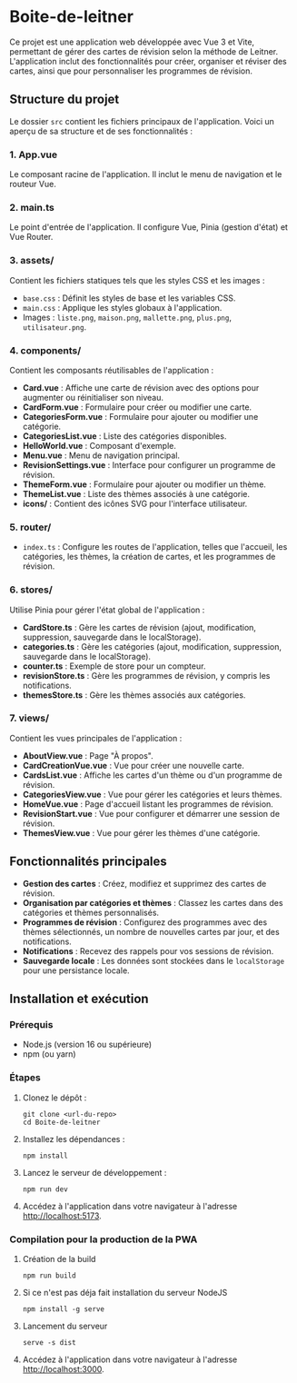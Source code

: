 # Boite-de-leitner

Ce projet est une application web développée avec Vue 3 et Vite, permettant de gérer des cartes de révision selon la méthode de Leitner. L'application inclut des fonctionnalités pour créer, organiser et réviser des cartes, ainsi que pour personnaliser les programmes de révision.

## Structure du projet

Le dossier `src` contient les fichiers principaux de l'application. Voici un aperçu de sa structure et de ses fonctionnalités :

### 1. **App.vue**

Le composant racine de l'application. Il inclut le menu de navigation et le routeur Vue.

### 2. **main.ts**

Le point d'entrée de l'application. Il configure Vue, Pinia (gestion d'état) et Vue Router.

### 3. **assets/**

Contient les fichiers statiques tels que les styles CSS et les images :

- `base.css` : Définit les styles de base et les variables CSS.
- `main.css` : Applique les styles globaux à l'application.
- Images : `liste.png`, `maison.png`, `mallette.png`, `plus.png`, `utilisateur.png`.

### 4. **components/**

Contient les composants réutilisables de l'application :

- **Card.vue** : Affiche une carte de révision avec des options pour augmenter ou réinitialiser son niveau.
- **CardForm.vue** : Formulaire pour créer ou modifier une carte.
- **CategoriesForm.vue** : Formulaire pour ajouter ou modifier une catégorie.
- **CategoriesList.vue** : Liste des catégories disponibles.
- **HelloWorld.vue** : Composant d'exemple.
- **Menu.vue** : Menu de navigation principal.
- **RevisionSettings.vue** : Interface pour configurer un programme de révision.
- **ThemeForm.vue** : Formulaire pour ajouter ou modifier un thème.
- **ThemeList.vue** : Liste des thèmes associés à une catégorie.
- **icons/** : Contient des icônes SVG pour l'interface utilisateur.

### 5. **router/**

- `index.ts` : Configure les routes de l'application, telles que l'accueil, les catégories, les thèmes, la création de cartes, et les programmes de révision.

### 6. **stores/**

Utilise Pinia pour gérer l'état global de l'application :

- **CardStore.ts** : Gère les cartes de révision (ajout, modification, suppression, sauvegarde dans le localStorage).
- **categories.ts** : Gère les catégories (ajout, modification, suppression, sauvegarde dans le localStorage).
- **counter.ts** : Exemple de store pour un compteur.
- **revisionStore.ts** : Gère les programmes de révision, y compris les notifications.
- **themesStore.ts** : Gère les thèmes associés aux catégories.

### 7. **views/**

Contient les vues principales de l'application :

- **AboutView.vue** : Page "À propos".
- **CardCreationVue.vue** : Vue pour créer une nouvelle carte.
- **CardsList.vue** : Affiche les cartes d'un thème ou d'un programme de révision.
- **CategoriesView.vue** : Vue pour gérer les catégories et leurs thèmes.
- **HomeVue.vue** : Page d'accueil listant les programmes de révision.
- **RevisionStart.vue** : Vue pour configurer et démarrer une session de révision.
- **ThemesView.vue** : Vue pour gérer les thèmes d'une catégorie.

## Fonctionnalités principales

- **Gestion des cartes** : Créez, modifiez et supprimez des cartes de révision.
- **Organisation par catégories et thèmes** : Classez les cartes dans des catégories et thèmes personnalisés.
- **Programmes de révision** : Configurez des programmes avec des thèmes sélectionnés, un nombre de nouvelles cartes par jour, et des notifications.
- **Notifications** : Recevez des rappels pour vos sessions de révision.
- **Sauvegarde locale** : Les données sont stockées dans le `localStorage` pour une persistance locale.

## Installation et exécution

### Prérequis

- Node.js (version 16 ou supérieure)
- npm (ou yarn)

### Étapes

1. Clonez le dépôt :

   ```
   git clone <url-du-repo>
   cd Boite-de-leitner
   ```

2. Installez les dépendances :

   ```
   npm install
   ```

3. Lancez le serveur de développement :

   ```
   npm run dev
   ```

4. Accédez à l'application dans votre navigateur à l'adresse [http://localhost:5173](http://localhost:5173).

### Compilation pour la production de la PWA

1. Création de la build

   ```
   npm run build
   ```

2. Si ce n'est pas déja fait installation du serveur NodeJS

   ```
   npm install -g serve
   ```

3. Lancement du serveur 
   ```
   serve -s dist
   ```
4. Accédez à l'application dans votre navigateur à l'adresse [http://localhost:3000](http://localhost:3000).